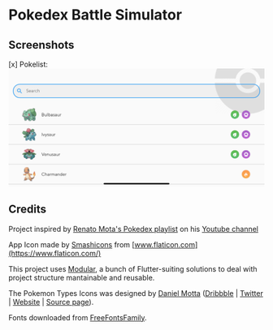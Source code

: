 # Pokedex Battle Simulator
## Screenshots
[x] Pokelist:
![App screenshot of pokemon list with search field](https://raw.githubusercontent.com/lucssilva/flutter-pokedex-battle-simulator/master/assets/screenshots/screenshot_01.png?raw=true)

## Credits
Project inspired by [Renato Mota's Pokedex playlist](https://www.youtube.com/watch?v=3xUsD0XRa04&list=PLHAtJbrQ17AVj0LJEc955109XpX925Pt1) on his [Youtube channel](https://www.youtube.com/c/RenatoMotaDev) 

App Icon made by [Smashicons](https://www.flaticon.com/authors/smashicons) from [www.flaticon.com](https://www.flaticon.com/)

This project uses [Modular](https://pub.dev/packages/flutter_modular), a bunch of Flutter-suiting solutions to deal with project structure mantainable and reusable.

The Pokemon Types Icons was designed by [Daniel Motta](https://www.sketchappsources.com/contributor/danielmotta) ([Dribbble](http://www.dribbble.com/DanielMots) |  [Twitter](https://twitter.com/DanielMots2) |  [Website](https://www.behance.net/daniel_mot4574) | [Source page](https://dribbble.com/shots/4862612-Pokedex-iOS-app)).

Fonts downloaded from [FreeFontsFamily](https://freefontsfamily.com/tt-norms-font-family-free/).
